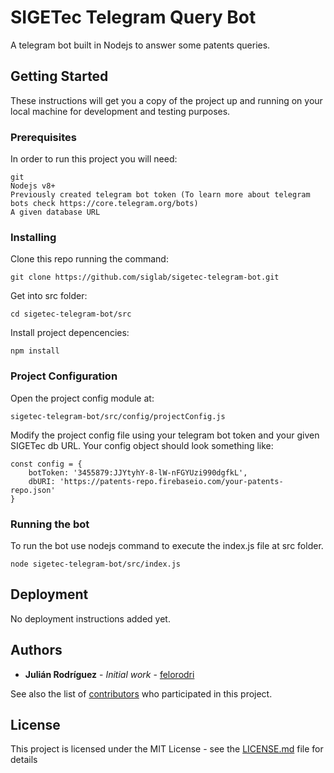 # SIGETec Telegram Query Bot

A telegram bot built in Nodejs to answer some patents queries.

## Getting Started

These instructions will get you a copy of the project up and running on your local machine for development and testing purposes. 

### Prerequisites 

In order to run this project you will need:

```
git
Nodejs v8+
Previously created telegram bot token (To learn more about telegram bots check https://core.telegram.org/bots)
A given database URL
```

### Installing

Clone this repo running the command:

```
git clone https://github.com/siglab/sigetec-telegram-bot.git
```

Get into src folder:

```
cd sigetec-telegram-bot/src
```

Install project depencencies:

```
npm install
```

### Project Configuration

Open the project config module at:

```
sigetec-telegram-bot/src/config/projectConfig.js
```

Modify the project config file using your telegram bot token and your given SIGETec db URL. Your config object should look something like:

```
const config = {
	botToken: '3455879:JJYtyhY-8-lW-nFGYUzi990dgfkL',
	dbURI: 'https://patents-repo.firebaseio.com/your-patents-repo.json'
} 
```

### Running the bot

To run the bot use nodejs command to execute the index.js file at src folder.

```
node sigetec-telegram-bot/src/index.js
```

## Deployment

No deployment instructions added yet.

## Authors

* **Julián Rodríguez** - *Initial work* - [felorodri](https://github.com/felorodri)

See also the list of [contributors](https://github.com/siglab/sigetec-telegram-bot/graphs/contributors) who participated in this project.

## License

This project is licensed under the MIT License - see the [LICENSE.md](LICENSE.md) file for details